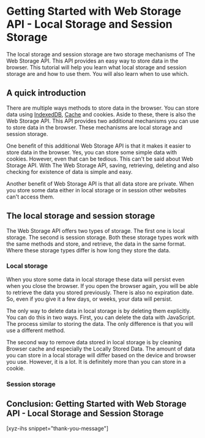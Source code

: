 # Getting Started with Web Storage API - Local Storage and Session Storage

The local storage and session storage are two storage mechanisms of The Web Storage API. This API provides an easy way to store data in the browser. This tutorial will help you learn what local storage and session storage are and how to use them. You will also learn when to use which.

<!--more-->
<!--
Table of Contents:
-->

## A quick introduction

There are multiple ways methods to store data in the browser. You can store data using [IndexedDB], [Cache] and cookies. Aside to these, there is also the Web Storage API. This API provides two additional mechanisms you can use to store data in the browser. These mechanisms are local storage and session storage.

One benefit of this additional Web Storage API is that it makes it easier to store data in the browser. Yes, you can store some simple data with cookies. However, even that can be tedious. This can't be said about Web Storage API. With The Web Storage API, saving, retrieving, deleting and also checking for existence of data is simple and easy.

Another benefit of Web Storage API is that all data store are private. When you store some data either in local storage or in session other websites can't access them.

## The local storage and session storage

The Web Storage API offers two types of storage. The first one is local storage. The second is session storage. Both these storage types work with the same methods and store, and retrieve, the data in the same format. Where these storage types differ is how long they store the data.

### Local storage

When you store some data in local storage these data will persist even when you close the browser. If you open the browser again, you will be able to retrieve the data you stored previously. There is also no expiration date. So, even if you give it a few days, or weeks, your data will persist.

The only way to delete data in local storage is by deleting them explicitly. You can do this in two ways. First, you can delete the data with JavaScript. The process similar to storing the data. The only difference is that you will use a different method.

The second way to remove data stored in local storage is by cleaning Browser cache and especially the Locally Stored Data. The amount of data you can store in a local storage will differ based on the device and browser you use. However, it is a lot. It is definitely more than you can store in a cookie.

### Session storage

## Conclusion: Getting Started with Web Storage API - Local Storage and Session Storage

[xyz-ihs snippet="thank-you-message"]

<!-- ### Links -->
[IndexedDB]: https://developer.mozilla.org/en-US/docs/Web/API/IndexedDB_API
[Cache]: https://developer.mozilla.org/en-US/docs/Web/API/Cache

<!--
### Meta:
-
-->

<!--
### Keywords:
- JavaScript local storage
- local storage
- JavaScript session storage
- session storage
-->

<!--
### Resources:
- https://flaviocopes.com/web-storage-api/
- https://javascript.info/localstorage
- https://blog.logrocket.com/the-complete-guide-to-using-localstorage-in-javascript-apps-ba44edb53a36/
- https://www.taniarascia.com/how-to-use-local-storage-with-javascript/
- https://developer.mozilla.org/en-US/docs/Web/API/Window/localStorage
-->
